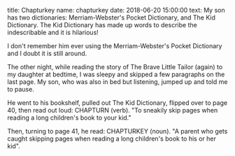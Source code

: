title: Chapturkey
name: chapturkey
date: 2018-06-20 15:00:00
text:
My son has two dictionaries: Merriam-Webster's Pocket Dictionary, and The Kid Dictionary. The Kid Dictionary has made up words to describe the indescribable and it is hilarious!

I don't remember him ever using the Merriam-Webster's Pocket Dictionary and I doubt it is still around.

The other night, while reading the story of The Brave Little Tailor (again) to my daughter at bedtime, I was sleepy and skipped a few paragraphs on the last page. My son, who was also in bed but listening, jumped up and told me to pause.

He went to his bookshelf, pulled out The Kid Dictionary, flipped over to page 40, then read out loud: CHAPTURN (verb). "To sneakily skip pages when reading a long children's book to your kid."

Then, turning to page 41, he read: CHAPTURKEY (noun). "A parent who gets caught skipping pages when reading a long children's book to his or her kid".
